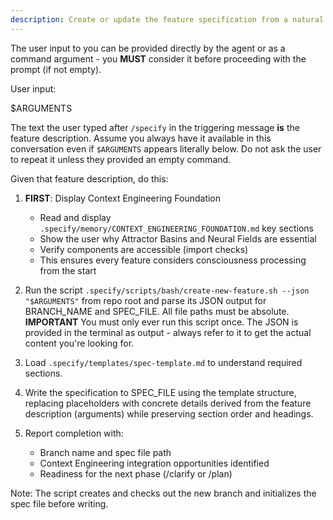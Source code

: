 ```yaml
---
description: Create or update the feature specification from a natural language feature description.
---
```


The user input to you can be provided directly by the agent or as a command argument - you **MUST** consider it before proceeding with the prompt (if not empty).

User input:

$ARGUMENTS

The text the user typed after `/specify` in the triggering message **is** the feature description. Assume you always have it available in this conversation even if `$ARGUMENTS` appears literally below. Do not ask the user to repeat it unless they provided an empty command.

Given that feature description, do this:

1. **FIRST**: Display Context Engineering Foundation
   - Read and display `.specify/memory/CONTEXT_ENGINEERING_FOUNDATION.md` key sections
   - Show the user why Attractor Basins and Neural Fields are essential
   - Verify components are accessible (import checks)
   - This ensures every feature considers consciousness processing from the start

2. Run the script `.specify/scripts/bash/create-new-feature.sh --json "$ARGUMENTS"` from repo root and parse its JSON output for BRANCH_NAME and SPEC_FILE. All file paths must be absolute.
  **IMPORTANT** You must only ever run this script once. The JSON is provided in the terminal as output - always refer to it to get the actual content you're looking for.

3. Load `.specify/templates/spec-template.md` to understand required sections.

4. Write the specification to SPEC_FILE using the template structure, replacing placeholders with concrete details derived from the feature description (arguments) while preserving section order and headings.

5. Report completion with:
   - Branch name and spec file path
   - Context Engineering integration opportunities identified
   - Readiness for the next phase (/clarify or /plan)

Note: The script creates and checks out the new branch and initializes the spec file before writing.
